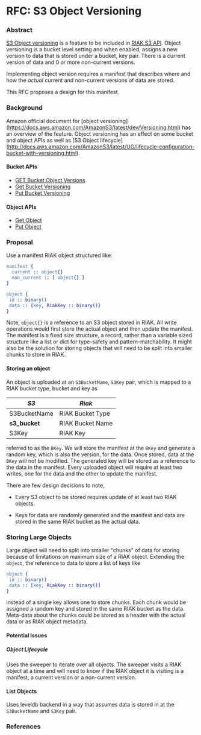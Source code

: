 # RFC: S3 Object Versioning

### Abstract

[S3 Object versioning][1] is a feature to be included in [RIAK S3
API][2]. Object versioning is a bucket level setting and when enabled,
assigns a new version to data that is stored under a bucket, key
pair. There is a current version of data and 0 or more non-current
versions.

Implementing object version requires a manifest that describes where
and how the _actual_ current and non-current versions of data are
stored.

This RFC proposes a design for this manifest.

### Background

Amazon official document for [object versioning]
(https://docs.aws.amazon.com/AmazonS3/latest/dev/Versioning.html) has
an overview of the feature. Object versioning has an effect on some
bucket and object APIs as well as [S3 Object lifecycle]
(http://docs.aws.amazon.com/AmazonS3/latest/UG/lifecycle-configuration-bucket-with-versioning.html).

#### Bucket APIs

* [GET Bucket Object Versions](http://docs.aws.amazon.com/AmazonS3/latest/API/RESTBucketGETVersion.html)
* [Get Bucket Versioning](http://docs.aws.amazon.com/AmazonS3/latest/API/RESTBucketGETversioningStatus.html)
* [Put Bucket Versioning](http://docs.aws.amazon.com/AmazonS3/latest/API/RESTBucketPUTVersioningStatus.html)

#### Object APIs

* [Get Object](http://docs.aws.amazon.com/AmazonS3/latest/API/RESTObjectGET.html)
* [Put Object](http://docs.aws.amazon.com/AmazonS3/latest/API/RESTObjectDELETE.html)

### Proposal

Use a manifest RIAK object structured like:

```erlang
manifest {
  current :: object{}
  non_current :: [ object{} ]
}

object {
 id :: binary()
 data :: {key, RiakKey :: binary()}
}
```

Note, `object{}` is a reference to an S3 object stored in RIAK. All
write operations would first store the actual object and then update
the manifest. The manifest is a fixed size structure, a record, rather
than a variable sized structure like a list or dict for type-safety
and pattern-matchability. It might also be the solution for storing
objects that will need to be split into smaller chunks to store in
RIAK.

#### Storing an object

An object is uploaded at an `S3BucketName`, `S3Key` pair, which is
mapped to a RIAK bucket type, bucket and key as

| *S3*          | *Riak*           |
|-------------- |------------------|
| S3BucketName  | RIAK Bucket Type |
| __s3_bucket__ | RIAK Bucket Name |
| S3Key         | RIAK Key         |

referred to as the `BKey`. We will store the manifest at the `BKey`
and generate a random key, which is also the version, for the
data. Once stored, data at the `BKey` will not be modified. The
generated key will be stored as a reference to the data in the
manifest. Every uploaded object will require at least two writes, one
for the data and the other to update the manifest.

There are few design decisions to note,

* Every S3 object to be stored requires update of at least two RIAK
  objects.

* Keys for data are randomly generated and the manifest and data are
  stored in the same RIAK bucket as the actual data.

### Storing Large Objects

Large object will need to split into smaller "chunks" of data for
storing because of limitations on maximum size of a RIAK
object. Extending the `object`, the reference to data to store a list
of keys like

```erlang
object {
 id :: binary()
 data :: [key, RiakKey :: binary()]
}
```

instead of a single key allows one to store chunks. Each chunk would
be assigned a random key and stored in the same RIAK bucket as the
data. Meta-data about the chunks could be stored as a header with the
actual data or as RIAK object metadata.

#### Potential Issues

##### Object Lifecycle

Uses the sweeper to iterate over all objects. The sweeper visits a
RIAK object at a time and will need to know if the RIAK object it is
visiting is a manifest, a current version or a non-current version.

#### List Objects

Uses leveldb backend in a way that assumes data is stored in at the
`S3BucketName` and `S3Key` pair.

### References

[1]: https://docs.aws.amazon.com/AmazonS3/latest/dev/Versioning.html
[2]: http://github.com/basho/riak_s3_api
